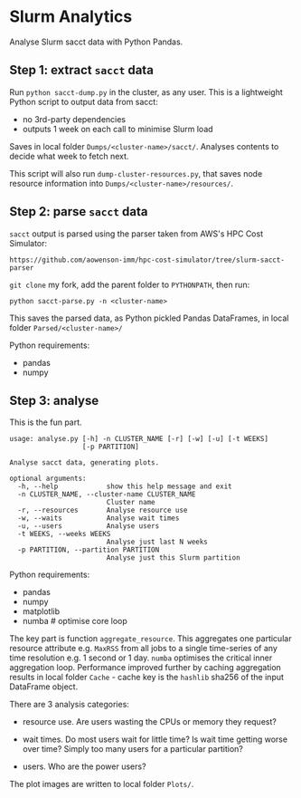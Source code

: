 # Slurm Analytics

Analyse Slurm sacct data with Python Pandas.

## Step 1: extract `sacct` data

Run `python sacct-dump.py` in the cluster, as any user.
This is a lightweight Python script to output data from sacct:
- no 3rd-party dependencies
- outputs 1 week on each call to minimise Slurm load

Saves in local folder `Dumps/<cluster-name>/sacct/`.
Analyses contents to decide what week to fetch next.

This script will also run `dump-cluster-resources.py`, 
that saves node resource information into `Dumps/<cluster-name>/resources/`.

## Step 2: parse `sacct` data

`sacct` output is parsed using the parser taken from AWS's HPC Cost Simulator:

    https://github.com/aowenson-imm/hpc-cost-simulator/tree/slurm-sacct-parser

`git clone` my fork, add the parent folder to `PYTHONPATH`, then run:

    python sacct-parse.py -n <cluster-name>

This saves the parsed data, as Python pickled Pandas DataFrames, in local folder `Parsed/<cluster-name>/`

Python requirements:
- pandas
- numpy

## Step 3: analyse

This is the fun part.

    usage: analyse.py [-h] -n CLUSTER_NAME [-r] [-w] [-u] [-t WEEKS]
                      [-p PARTITION]

    Analyse sacct data, generating plots.

    optional arguments:
      -h, --help            show this help message and exit
      -n CLUSTER_NAME, --cluster-name CLUSTER_NAME
                            Cluster name
      -r, --resources       Analyse resource use
      -w, --waits           Analyse wait times
      -u, --users           Analyse users
      -t WEEKS, --weeks WEEKS
                            Analyse just last N weeks
      -p PARTITION, --partition PARTITION
                            Analyse just this Slurm partition

Python requirements:
- pandas
- numpy
- matplotlib
- numba  # optimise core loop

The key part is function `aggregate_resource`. 
This aggregates one particular resource attribute e.g. `MaxRSS` from all jobs to a single time-series of any time resolution e.g. 1 second or 1 day.
`numba` optimises the critical inner aggregation loop.
Performance improved further by caching aggregation results in local folder `Cache` - cache key is the `hashlib` sha256 of the input DataFrame object.

There are 3 analysis categories:

- resource use. Are users wasting the CPUs or memory they request?

- wait times. Do most users wait for little time? Is wait time getting worse over time? Simply too many users for a particular partition?

- users. Who are the power users?

The plot images are written to local folder `Plots/`.
